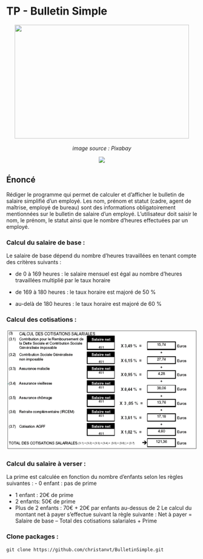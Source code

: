 # TP - Bulletin Simple

<p align="center">
  <img width="460" height="300" src="https://media.istockphoto.com/photos/man-using-calculator-accounting-calculating-cost-economic-bills-with-picture-id1163111044?k=20&m=1163111044&s=612x612&w=0&h=136jhKHWy9FMMWFvv0HAEamfudzQFLXwG8A8ME2gk0M=">
</p>
<p align="center" ><em>image source : Pixabay</em></p>

<p align="center">
  <a href="https://java.com/"><img height="30" src="https://img.shields.io/badge/Java-lightgrey?style=flat&logo=java&logoColor=white&labelColor=red&link=http://left&link=http://right"></a>
</p>

## Énoncé

Rédiger le programme qui permet de calculer et d’afficher le bulletin de salaire simplifié d’un employé.
Les nom, prénom et statut (cadre, agent de maîtrise, employé de bureau) sont des informations obligatoirement mentionnées sur le bulletin de salaire d’un employé. L’utilisateur doit saisir le nom, le prénom, le statut ainsi que le nombre d’heures effectuées par un employé.

### Calcul du salaire de base :
Le salaire de base dépend du nombre d’heures travaillées en tenant compte des critères suivants :
- de 0 à 169 heures : le salaire mensuel est égal au nombre d’heures travaillées multiplié par le taux horaire

- de 169 à 180 heures : le taux horaire est majoré de 50 %

- au-delà de 180 heures : le taux horaire est majoré de 60 %

### Calcul des cotisations :
![alt text](https://github.com/christanvt/BulletinSimple/blob/bf9f85b5ad9147bddb5c7c4e8e290e8a48a6d840/images/Cotisations.png?raw=true)

### Calcul du salaire à verser :
La prime est calculée en fonction du nombre d’enfants selon les règles suivantes : - 0 enfant : pas de prime
- 1 enfant : 20€ de prime
- 2 enfants: 50€ de prime
- Plus de 2 enfants : 70€ + 20€ par enfants au-dessus de 2
Le calcul du montant net à payer s’effectue suivant la règle suivante :
Net à payer = Salaire de base – Total des cotisations salariales + Prime

### Clone packages :

    git clone https://github.com/christanvt/BulletinSimple.git

